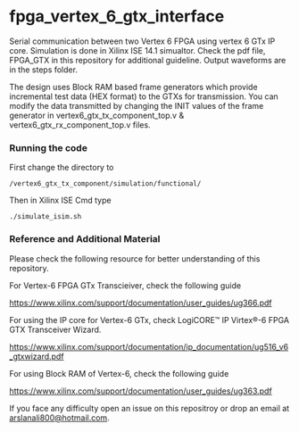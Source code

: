 # fpga_vertex_6_gtx_interface

Serial communication between two Vertex 6 FPGA using vertex 6 GTx IP core. Simulation is done in Xilinx ISE 14.1 simualtor. Check the pdf file, FPGA_GTX in this repository for additional guideline. Output waveforms are in the steps folder.

The design uses Block RAM based frame generators which provide incremental test data (HEX format) to the GTXs for transmission. You can modify the data transmitted by changing the INIT values of the frame generator in vertex6_gtx_tx_component_top.v & vertex6_gtx_rx_component_top.v files. 

### Running the code


First change the directory to 
```
/vertex6_gtx_tx_component/simulation/functional/
```

Then in Xilinx ISE Cmd type

```
./simulate_isim.sh
```

### Reference and Additional Material

Please check the following resource for better understanding of this repository.

For Vertex-6 FPGA GTx Transcieiver, check the following guide

https://www.xilinx.com/support/documentation/user_guides/ug366.pdf

For using the IP core for Vertex-6 GTx, check LogiCORE™ IP Virtex®-6 FPGA GTX Transceiver Wizard.

https://www.xilinx.com/support/documentation/ip_documentation/ug516_v6_gtxwizard.pdf

For using Block RAM of Vertex-6, check the following guide

https://www.xilinx.com/support/documentation/user_guides/ug363.pdf


If you face any difficulty open an issue on this repositroy or drop an email at arslanali800@hotmail.com.

